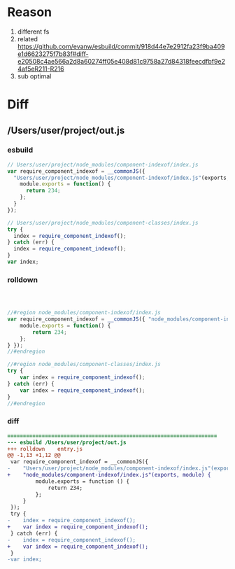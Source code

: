 # Reason
1. different fs
2. related https://github.com/evanw/esbuild/commit/918d44e7e2912fa23f9ba409e1d6623275f7b83f#diff-e20508c4ae566a2d8a60274ff05e408d81c9758a27d84318feecdfbf9e24af5eR211-R216
3. sub optimal
# Diff
## /Users/user/project/out.js
### esbuild
```js
// Users/user/project/node_modules/component-indexof/index.js
var require_component_indexof = __commonJS({
  "Users/user/project/node_modules/component-indexof/index.js"(exports, module) {
    module.exports = function() {
      return 234;
    };
  }
});

// Users/user/project/node_modules/component-classes/index.js
try {
  index = require_component_indexof();
} catch (err) {
  index = require_component_indexof();
}
var index;
```
### rolldown
```js



//#region node_modules/component-indexof/index.js
var require_component_indexof = __commonJS({ "node_modules/component-indexof/index.js"(exports, module) {
	module.exports = function() {
		return 234;
	};
} });
//#endregion

//#region node_modules/component-classes/index.js
try {
	var index = require_component_indexof();
} catch (err) {
	var index = require_component_indexof();
}
//#endregion

```
### diff
```diff
===================================================================
--- esbuild	/Users/user/project/out.js
+++ rolldown	entry.js
@@ -1,13 +1,12 @@
 var require_component_indexof = __commonJS({
-    "Users/user/project/node_modules/component-indexof/index.js"(exports, module) {
+    "node_modules/component-indexof/index.js"(exports, module) {
         module.exports = function () {
             return 234;
         };
     }
 });
 try {
-    index = require_component_indexof();
+    var index = require_component_indexof();
 } catch (err) {
-    index = require_component_indexof();
+    var index = require_component_indexof();
 }
-var index;

```